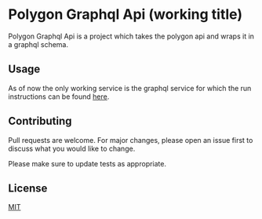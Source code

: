 # Polygon Graphql Api (working title)

Polygon Graphql Api is a project which takes the polygon api and wraps it in a graphql schema.

## Usage

As of now the only working service is the graphql service for which the run instructions can be found [here](https://github.com/1tsS0meth1ng/polygon-graphql-api/blob/main/graph-ql/README.md).

## Contributing
Pull requests are welcome. For major changes, please open an issue first to discuss what you would like to change.

Please make sure to update tests as appropriate.

## License
[MIT](https://choosealicense.com/licenses/mit/)
